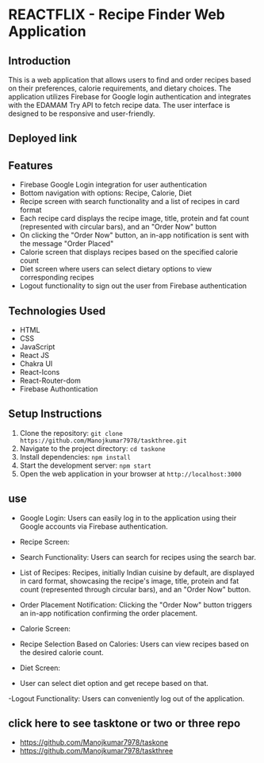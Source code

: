 # REACTFLIX - Recipe Finder Web Application


## Introduction
This is a web application that allows users to find and order recipes based on their preferences, calorie requirements, and dietary choices. The application utilizes Firebase for Google login authentication and integrates with the EDAMAM Try API to fetch recipe data. The user interface is designed to be responsive and user-friendly.



## Deployed link



## Features
- Firebase Google Login integration for user authentication
- Bottom navigation with options: Recipe, Calorie, Diet
- Recipe screen with search functionality and a list of recipes in card format
- Each recipe card displays the recipe image, title, protein and fat count (represented with circular bars), and an "Order Now" button
- On clicking the "Order Now" button, an in-app notification is sent with the message "Order Placed"
- Calorie screen that displays recipes based on the specified calorie count
- Diet screen where users can select dietary options to view corresponding recipes
- Logout functionality to sign out the user from Firebase authentication



## Technologies Used
- HTML
- CSS
- JavaScript
- React JS
- Chakra UI
- React-Icons
- React-Router-dom
- Firebase Authontication


## Setup Instructions

1. Clone the repository: `git clone https://github.com/Manojkumar7978/taskthree.git`
2. Navigate to the project directory: `cd taskone`
3. Install dependencies: `npm install`
5. Start the development server: `npm start`
6. Open the web application in your browser at `http://localhost:3000`



## use

- Google Login: Users can easily log in to the application using their Google accounts via Firebase authentication.


- Recipe Screen:

- Search Functionality: Users can search for recipes using the search bar.
- List of Recipes: Recipes, initially Indian cuisine by default, are displayed in card format, showcasing the recipe's image, title, protein and fat count (represented through circular bars), and an "Order Now" button.
- Order Placement Notification: Clicking the "Order Now" button triggers an in-app notification confirming the order placement.

- Calorie Screen:

- Recipe Selection Based on Calories: Users can view recipes based on the desired calorie count.

- Diet Screen:
- User can select diet option and get recepe based on that.

-Logout Functionality: Users can conveniently log out of the application.


## click here to  see tasktone or two or three repo

- https://github.com/Manojkumar7978/taskone
- https://github.com/Manojkumar7978/taskthree





